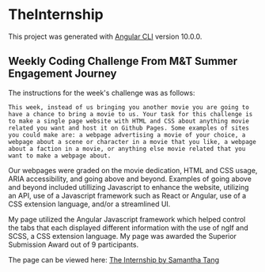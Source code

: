 # TheInternship

This project was generated with [Angular CLI](https://github.com/angular/angular-cli) version 10.0.0.

## Weekly Coding Challenge From M&T Summer Engagement Journey

The instructions for the week's challenge was as follows:

```
This week, instead of us bringing you another movie you are going to have a chance to bring a movie to us. Your task for this challenge is to make a single page website with HTML and CSS about anything movie related you want and host it on Github Pages. Some examples of sites you could make are: a webpage advertising a movie of your choice, a webpage about a scene or character in a movie that you like, a webpage about a faction in a movie, or anything else movie related that you want to make a webpage about.
```

Our webpages were graded on the movie dedication, HTML and CSS usage, ARIA accessibility, and going above and beyond. Examples of going above and beyond included utillizing Javascript to enhance the website, utilizing an API, use of a Javascript framework such as React or Angular, use of a CSS extension language, and/or a streamlined UI.

My page utilized the Angular Javascript framework which helped control the tabs that each displayed different information with the use of ngIf and SCSS, a CSS extension language. My page was awarded the Superior Submission Award out of 9 participants.

The page can be viewed here: [The Internship by Samantha Tang](https://stang10.github.io/theinternship/)
